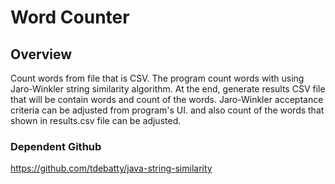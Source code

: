 # Word Counter

## Overview
Count words from file that is CSV. The program count words with using Jaro-Winkler string similarity algorithm. At the end, generate results CSV file that will be contain words and count of the words. Jaro-Winkler acceptance criteria can be adjusted from program's UI. and also  count of the words that shown in results.csv file can be adjusted.

### Dependent Github
https://github.com/tdebatty/java-string-similarity


